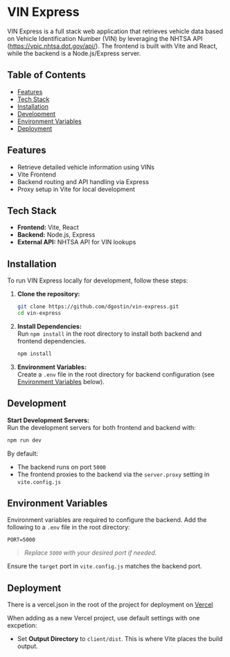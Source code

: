 # VIN Express

VIN Express is a full stack web application that retrieves vehicle data based on Vehicle Identification Number (VIN) by leveraging the NHTSA API (https://vpic.nhtsa.dot.gov/api/). The frontend is built with Vite and React, while the backend is a Node.js/Express server.

## Table of Contents

- [Features](#features)
- [Tech Stack](#tech-stack)
- [Installation](#installation)
- [Development](#development)
- [Environment Variables](#environment-variables)
- [Deployment](#deployment)

## Features

- Retrieve detailed vehicle information using VINs
- Vite Frontend
- Backend routing and API handling via Express
- Proxy setup in Vite for local development

## Tech Stack

- **Frontend:** Vite, React
- **Backend:** Node.js, Express
- **External API:** NHTSA API for VIN lookups

## Installation

To run VIN Express locally for development, follow these steps:

1. **Clone the repository:**

   ```bash
   git clone https://github.com/dgostin/vin-express.git
   cd vin-express
   ```

2. **Install Dependencies:**  
   Run `npm install` in the root directory to install both backend and frontend dependencies.

   ```bash
   npm install
   ```

3. **Environment Variables:**  
   Create a `.env` file in the root directory for backend configuration (see [Environment Variables](#environment-variables) below).

## Development

**Start Development Servers:**  
 Run the development servers for both frontend and backend with:

```bash
npm run dev
```

By default:

- The backend runs on port `5000`
- The frontend proxies to the backend via the `server.proxy` setting in `vite.config.js`

## Environment Variables

Environment variables are required to configure the backend. Add the following to a `.env` file in the root directory:

```env
PORT=5000
```

> _Replace `5000` with your desired port if needed._

Ensure the `target` port in `vite.config.js` matches the backend port.

## Deployment

There is a vercel.json in the root of the project for deployment on [Vercel](https://vercel.com/)

When adding as a new Vercel project, use default settings with one excpetion:

- Set **Output Directory** to `client/dist`. This is where Vite places the build output.
